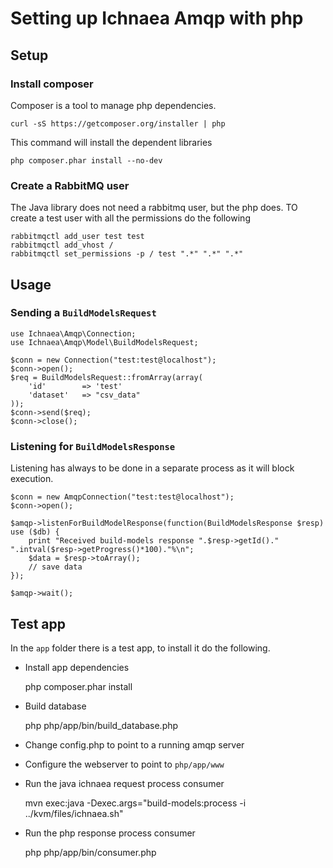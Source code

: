 Setting up Ichnaea Amqp with php
================================

Setup
-----

### Install composer

Composer is a tool to manage php dependencies.

    curl -sS https://getcomposer.org/installer | php

This command will install the dependent libraries

    php composer.phar install --no-dev

### Create a RabbitMQ user

The Java library does not need a rabbitmq user, but the php does.
TO create a test user with all the permissions do the following

    rabbitmqctl add_user test test
    rabbitmqctl add_vhost /
    rabbitmqctl set_permissions -p / test ".*" ".*" ".*" 

Usage
-----

### Sending a `BuildModelsRequest`

    use Ichnaea\Amqp\Connection;
	use Ichnaea\Amqp\Model\BuildModelsRequest;

	$conn = new Connection("test:test@localhost");
	$conn->open();
	$req = BuildModelsRequest::fromArray(array(
		'id'		=> 'test'
		'dataset'	=> "csv_data"
	));
	$conn->send($req);
	$conn->close();

### Listening for `BuildModelsResponse`

Listening has always to be done in a separate process as it will block execution.

	$conn = new AmqpConnection("test:test@localhost");
	$conn->open();

	$amqp->listenForBuildModelResponse(function(BuildModelsResponse $resp) use ($db) {
		print "Received build-models response ".$resp->getId()." ".intval($resp->getProgress()*100)."%\n";
		$data = $resp->toArray();
		// save data
	});

	$amqp->wait();


Test app
--------

In the `app` folder there is a test app, to install it do the following.

* Install app dependencies

    php composer.phar install

* Build database

    php php/app/bin/build_database.php

* Change config.php to point to a running amqp server

* Configure the webserver to point to `php/app/www`

* Run the java ichnaea request process consumer

    mvn exec:java -Dexec.args="build-models:process -i ../kvm/files/ichnaea.sh"

* Run the php response process consumer

	php php/app/bin/consumer.php
